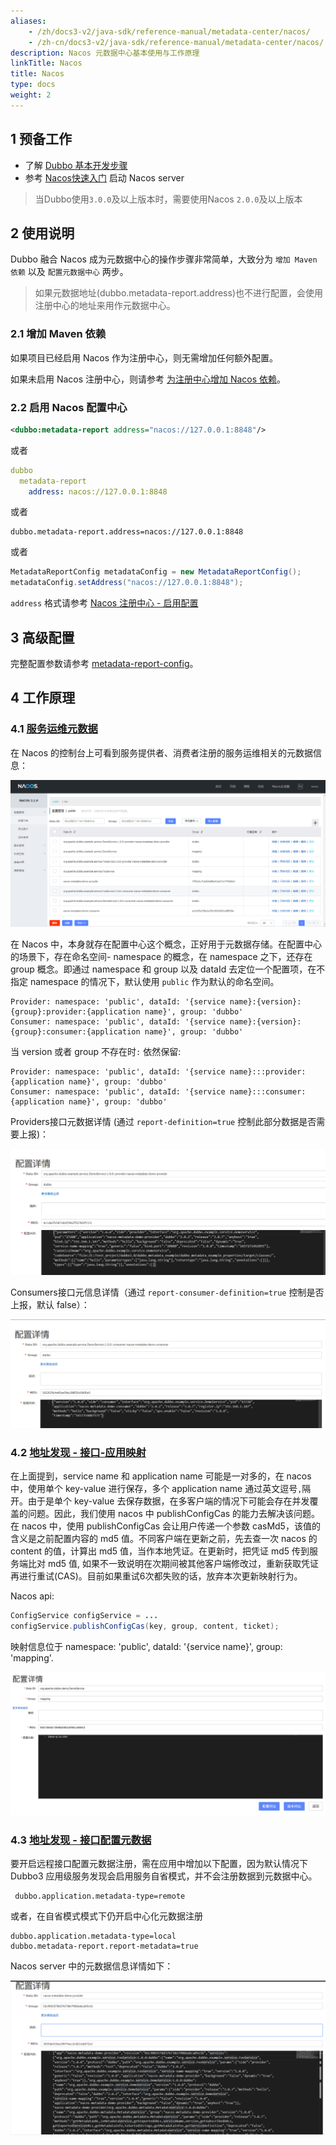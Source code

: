 ```yaml
---
aliases:
    - /zh/docs3-v2/java-sdk/reference-manual/metadata-center/nacos/
    - /zh-cn/docs3-v2/java-sdk/reference-manual/metadata-center/nacos/
description: Nacos 元数据中心基本使用与工作原理
linkTitle: Nacos
title: Nacos
type: docs
weight: 2
---
```







## 1 预备工作
- 了解 [Dubbo 基本开发步骤](/zh-cn/overview/mannual/java-sdk/quick-start/spring-boot/)
- 参考 [Nacos快速入门](https://nacos.io/zh-cn/docs/quick-start.html) 启动 Nacos server

> 当Dubbo使用`3.0.0`及以上版本时，需要使用Nacos `2.0.0`及以上版本

## 2 使用说明
Dubbo 融合 Nacos 成为元数据中心的操作步骤非常简单，大致分为 `增加 Maven 依赖` 以及 `配置元数据中心` 两步。
> 如果元数据地址(dubbo.metadata-report.address)也不进行配置，会使用注册中心的地址来用作元数据中心。

### 2.1 增加 Maven 依赖
如果项目已经启用 Nacos 作为注册中心，则无需增加任何额外配置。

如果未启用 Nacos 注册中心，则请参考 [为注册中心增加 Nacos 依赖](../../registry/nacos/#21-增加依赖)。

### 2.2 启用 Nacos 配置中心
```xml
<dubbo:metadata-report address="nacos://127.0.0.1:8848"/>
```

或者

```yaml
dubbo
  metadata-report
    address: nacos://127.0.0.1:8848
```

或者

```properties
dubbo.metadata-report.address=nacos://127.0.0.1:8848
```

或者

```java
MetadataReportConfig metadataConfig = new MetadataReportConfig();
metadataConfig.setAddress("nacos://127.0.0.1:8848");
```

`address` 格式请参考 [Nacos 注册中心 - 启用配置](../../registry/nacos/#22-配置并启用-nacos)

## 3 高级配置

完整配置参数请参考 [metadata-report-config](../../config/properties/#metadata-report-config)。

## 4 工作原理

### 4.1 [服务运维元数据](../overview/#2-服务运维元数据)

在 Nacos 的控制台上可看到服务提供者、消费者注册的服务运维相关的元数据信息：

![image-dubbo-metadata-nacos-1.png](/imgs/blog/dubbo-metadata-nacos-1.png)

在 Nacos 中，本身就存在配置中心这个概念，正好用于元数据存储。在配置中心的场景下，存在命名空间- namespace 的概念，在 namespace 之下，还存在 group 概念。即通过 namespace 和 group 以及 dataId 去定位一个配置项，在不指定 namespace 的情况下，默认使用 ```public``` 作为默认的命名空间。

```properties
Provider: namespace: 'public', dataId: '{service name}:{version}:{group}:provider:{application name}', group: 'dubbo'
Consumer: namespace: 'public', dataId: '{service name}:{version}:{group}:consumer:{application name}', group: 'dubbo'
```
当 version 或者 group 不存在时`:` 依然保留:
```properties
Provider: namespace: 'public', dataId: '{service name}:::provider:{application name}', group: 'dubbo'
Consumer: namespace: 'public', dataId: '{service name}:::consumer:{application name}', group: 'dubbo'
```

Providers接口元数据详情 (通过 `report-definition=true` 控制此部分数据是否需要上报)：

![image-dubbo-metadata-nacos-3.png](/imgs/blog/dubbo-metadata-nacos-3.png)

Consumers接口元信息详情（通过 `report-consumer-definition=true` 控制是否上报，默认 false）：

![image-dubbo-metadata-nacos-4.png](/imgs/blog/dubbo-metadata-nacos-4.png)

### 4.2 [地址发现 - 接口-应用映射](../overview//#11-接口---应用映射关系)
在上面提到，service name 和 application name 可能是一对多的，在 nacos 中，使用单个 key-value 进行保存，多个 application name 通过英文逗号`,`隔开。由于是单个 key-value 去保存数据，在多客户端的情况下可能会存在并发覆盖的问题。因此，我们使用 nacos 中 publishConfigCas 的能力去解决该问题。在 nacos 中，使用 publishConfigCas 会让用户传递一个参数 casMd5，该值的含义是之前配置内容的 md5 值。不同客户端在更新之前，先去查一次 nacos 的 content 的值，计算出 md5 值，当作本地凭证。在更新时，把凭证 md5 传到服务端比对 md5 值, 如果不一致说明在次期间被其他客户端修改过，重新获取凭证再进行重试(CAS)。目前如果重试6次都失败的话，放弃本次更新映射行为。

Nacos api:
```java
ConfigService configService = ...
configService.publishConfigCas(key, group, content, ticket);
```

映射信息位于 namespace: 'public', dataId: '{service name}', group: 'mapping'.

![nacos-metadata-report-service-name-mapping.png](/imgs/user/nacos-metadata-report-service-name-mapping.png)

### 4.3 [地址发现 - 接口配置元数据](../overview/#12-接口配置元数据)

要开启远程接口配置元数据注册，需在应用中增加以下配置，因为默认情况下 Dubbo3 应用级服务发现会启用服务自省模式，并不会注册数据到元数据中心。

```properties
 dubbo.application.metadata-type=remote
 ```

或者，在自省模式模式下仍开启中心化元数据注册

```properties
dubbo.application.metadata-type=local
dubbo.metadata-report.report-metadata=true
```

Nacos server 中的元数据信息详情如下：

![image-dubbo-metadata-nacos-2.png](/imgs/blog/dubbo-metadata-nacos-2.png)
